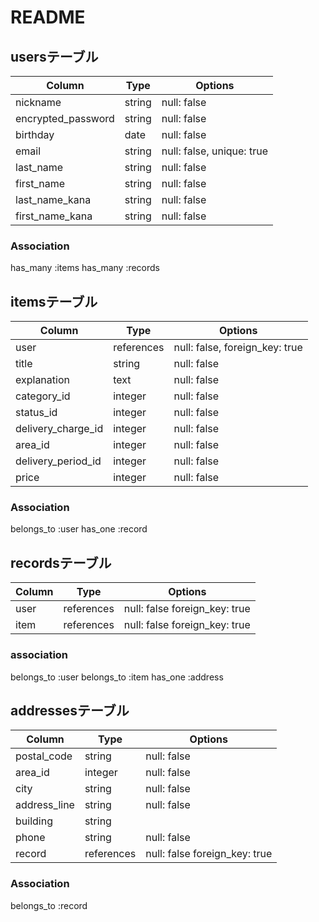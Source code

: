 # README

## usersテーブル

|Column             |Type   |Options                   |
|-------------------|-------|--------------------------|
|nickname           |string |null: false               |
|encrypted_password |string |null: false               |
|birthday           |date   |null: false               |
|email              |string |null: false, unique: true |
|last_name          |string |null: false               |
|first_name         |string |null: false               |
|last_name_kana     |string |null: false               |
|first_name_kana    |string |null: false               |


### Association
has_many :items
has_many :records



## itemsテーブル

|Column             |Type       |Options                        |
|-------------------|-----------|-------------------------------|
|user               |references |null: false, foreign_key: true |
|title              |string     |null: false                    |
|explanation        |text       |null: false                    |
|category_id        |integer    |null: false                    |
|status_id          |integer    |null: false                    |
|delivery_charge_id |integer    |null: false                    |
|area_id            |integer    |null: false                    |
|delivery_period_id |integer    |null: false                    |
|price              |integer    |null: false                    |


### Association
belongs_to :user
has_one :record


## recordsテーブル

|Column             |Type       |Options                       |
|-------------------|-----------|------------------------------|
|user               |references |null: false foreign_key: true |
|item               |references |null: false foreign_key: true |



### association
belongs_to :user
belongs_to :item
has_one :address



## addressesテーブル

|Column             |Type       |Options                       |
|-------------------|-----------|------------------------------|
|postal_code        |string     |null: false                   |
|area_id            |integer    |null: false                   |
|city               |string     |null: false                   |
|address_line       |string     |null: false                   |
|building           |string     |                              |
|phone              |string     |null: false                   |
|record             |references |null: false foreign_key: true |


### Association
belongs_to :record
